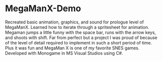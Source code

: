 # MegaManX-Demo
Recreated basic animation, graphics, and sound for prologue level of MegaManX. Learned how to iterate through a spritesheet for animation. Megaman jumps a little funny with the space bar, runs with the arrow keys, and shoots with shift. Far from perfect but a project I was proud of because of the level of detail required to implement in such a short period of time. Plus it was fun and MegaMan X is one of my favorite SNES games. Developed with Monogame in MS Visual Studios using C#.
